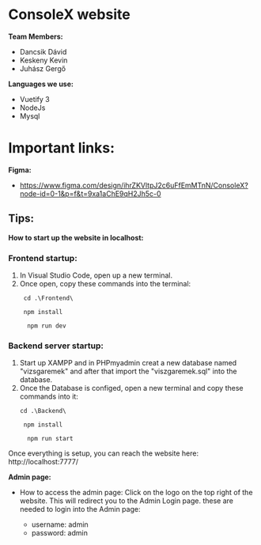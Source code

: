 # ConsoleX website
  **Team Members:**

- Dancsik Dávid
- Keskeny Kevin
- Juhász Gergő

**Languages we use:**
- Vuetify 3
- NodeJs
- Mysql

# Important links:

**Figma:**
- https://www.figma.com/design/ihrZKVltpJ2c6uFfEmMTnN/ConsoleX?node-id=0-1&p=f&t=9xa1aChE9qH2Jh5c-0

## Tips:

**How to start up the website in localhost:**
### Frontend startup:
   1. In Visual Studio Code, open up a new terminal.
   2. Once open,  copy these commands into the terminal:
      ```
       cd .\Frontend\
      ```
      ```
       npm install 
      ```
      ```
        npm run dev 
      ```
### Backend server startup:
   1. Start up XAMPP and in PHPmyadmin creat a new database named "vizsgaremek" and after that import the "viszgaremek.sql" into the database.
   2. Once the Database is configed, open a new terminal and copy these commands into it:
      ```
      cd .\Backend\
      ```
      ```
       npm install 
      ```
      ```
        npm run start 
      ```
 Once everything is setup, you can reach the website here: http://localhost:7777/


**Admin page:**
- How to access the admin page:
  Click on the logo on the top right of the website. This will redirect you to the Admin Login page.
  these are needed to login into the Admin page:

   - username: admin
   - password: admin

